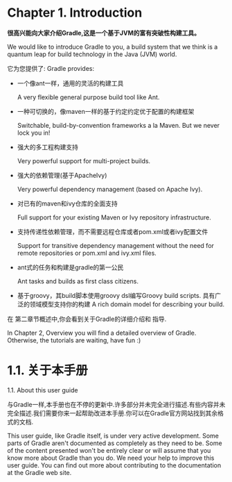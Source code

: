 # Chapter 1. Introduction

**很高兴能向大家介绍Gradle,这是一个基于JVM的富有突破性构建工具。**

We would like to introduce Gradle to you, a build system that we think is a quantum leap for build technology in the Java (JVM) world. 

它为您提供了:
Gradle provides:

* 一个像ant一样，通用的灵活的构建工具

    A very flexible general purpose build tool like Ant.

* 一种可切换的，像maven一样的基于约定约定优于配置的构建框架

    Switchable, build-by-convention frameworks a la Maven. But we never lock you in!

* 强大的多工程构建支持

    Very powerful support for multi-project builds.

* 强大的依赖管理(基于ApacheIvy)

    Very powerful dependency management (based on Apache Ivy).
* 对已有的maven和ivy仓库的全面支持

    Full support for your existing Maven or Ivy repository infrastructure.
* 支持传递性依赖管理，而不需要远程仓库或者pom.xml或者ivy配置文件

    Support for transitive dependency management without the need for remote repositories or pom.xml and ivy.xml files.
* ant式的任务和构建是gradle的第一公民

    Ant tasks and builds as first class citizens.
* 基于groovy，其build脚本使用groovy dsl编写Groovy build scripts.
具有广泛的领域模型支持你的构建
    A rich domain model for describing your build.

在 第二章节概述中,你会看到关于Gradle的详细介绍和 指导.

In Chapter 2, Overview you will find a detailed overview of Gradle. Otherwise, the tutorials are waiting, have fun :)

# 1.1. 关于本手册

1.1. About this user guide


与Gradle一样,本手册也在不停的更新中.许多部分并未完全进行描述.有些内容并未完全描述.我们需要你来一起帮助改进本手册.你可以在Gradle官方网站找到其余格式的文档.

This user guide, like Gradle itself, is under very active development. Some parts of Gradle aren't documented as completely as they need to be. Some of the content presented won't be entirely clear or will assume that you know more about Gradle than you do. We need your help to improve this user guide. You can find out more about contributing to the documentation at the Gradle web site.

